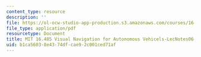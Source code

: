 ```yaml
---
content_type: resource
description: ''
file: https://ol-ocw-studio-app-production.s3.amazonaws.com/courses/16-485-visual-navigation-for-autonomous-vehicles-vnav-fall-2020/b1ca56038e4374dfcae92c001ced71af_MIT16_485F20_lec06notes.pdf
file_type: application/pdf
resourcetype: Document
title: MIT 16.485 Visual Navigation for Autonomous Vehicels-LecNotes06
uid: b1ca5603-8e43-74df-cae9-2c001ced71af
---
```


